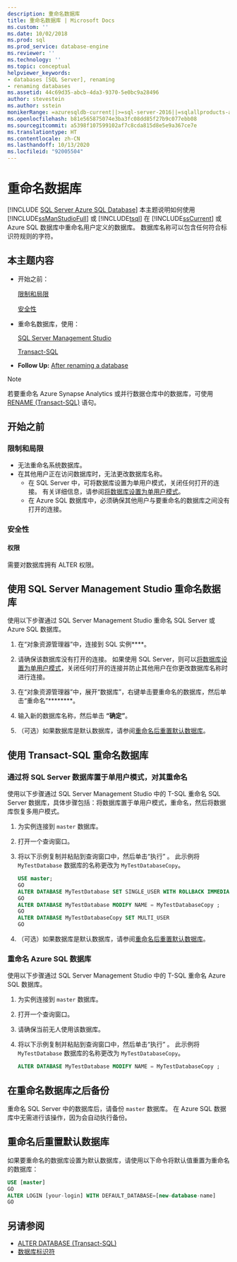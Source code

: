 ```yaml
---
description: 重命名数据库
title: 重命名数据库 | Microsoft Docs
ms.custom: ''
ms.date: 10/02/2018
ms.prod: sql
ms.prod_service: database-engine
ms.reviewer: ''
ms.technology: ''
ms.topic: conceptual
helpviewer_keywords:
- databases [SQL Server], renaming
- renaming databases
ms.assetid: 44c69d35-abcb-4da3-9370-5e0bc9a28496
author: stevestein
ms.author: sstein
monikerRange: =azuresqldb-current||>=sql-server-2016||=sqlallproducts-allversions||>=sql-server-linux-2017||=azuresqldb-mi-current
ms.openlocfilehash: b81e565875074e3ba3fc08dd85f27b9c077ebb08
ms.sourcegitcommit: a5398f107599102af7c8cda815d8e5e9a367ce7e
ms.translationtype: HT
ms.contentlocale: zh-CN
ms.lasthandoff: 10/13/2020
ms.locfileid: "92005504"
---
```

# <a name="rename-a-database"></a>重命名数据库

[!INCLUDE [SQL Server Azure SQL Database](../../includes/applies-to-version/sql-asdb.md)]
  本主题说明如何使用 [!INCLUDE[ssManStudioFull](../../includes/ssmanstudiofull-md.md)] 或 [!INCLUDE[tsql](../../includes/tsql-md.md)] 在 [!INCLUDE[ssCurrent](../../includes/sscurrent-md.md)] 或 Azure SQL 数据库中重命名用户定义的数据库。 数据库名称可以包含任何符合标识符规则的字符。  
  
## <a name="in-this-topic"></a>本主题内容
  
- 开始之前：  
  
     [限制和局限](#limitations-and-restrictions)  
  
     [安全性](#security)  
  
- 重命名数据库，使用：  
  
     [SQL Server Management Studio](#rename-a-database-using-sql-server-management-studio)  
  
     [Transact-SQL](#rename-a-database-using-transact-sql)  
  
- **Follow Up:**  [After renaming a database](#backup-after-renaming-a-database)  

> [!NOTE]
> 若要重命名 Azure Synapse Analytics 或并行数据仓库中的数据库，可使用 [RENAME (Transact-SQL)](../../t-sql/statements/rename-transact-sql.md) 语句。
  
## <a name="before-you-begin"></a>开始之前
  
### <a name="limitations-and-restrictions"></a>限制和局限  
  
- 无法重命名系统数据库。
- 在其他用户正在访问数据库时，无法更改数据库名称。 
  - 在 SQL Server 中，可将数据库设置为单用户模式，关闭任何打开的连接。 有关详细信息，请参阅[将数据库设置为单用户模式](../../relational-databases/databases/set-a-database-to-single-user-mode.md)。
  - 在 Azure SQL 数据库中，必须确保其他用户与要重命名的数据库之间没有打开的连接。
  
### <a name="security"></a>安全性  
  
#### <a name="permissions"></a>权限

需要对数据库拥有 ALTER 权限。  
  
## <a name="rename-a-database-using-sql-server-management-studio"></a>使用 SQL Server Management Studio 重命名数据库

使用以下步骤通过 SQL Server Management Studio 重命名 SQL Server 或 Azure SQL 数据库。

  
1. 在“对象资源管理器”中，连接到 SQL 实例****。  
  
2. 请确保该数据库没有打开的连接。 如果使用 SQL Server，则可以[将数据库设置为单用户模式](../../relational-databases/databases/set-a-database-to-single-user-mode.md)，关闭任何打开的连接并防止其他用户在你更改数据库名称时进行连接。  
  
3. 在“对象资源管理器”中，展开“数据库”，右键单击要重命名的数据库，然后单击“重命名”********。  
  
4. 输入新的数据库名称，然后单击 **“确定”**。  
  
5. （可选）如果数据库是默认数据库，请参阅[重命名后重置默认数据库](#reset-your-default-database-after-rename)。

## <a name="rename-a-database-using-transact-sql"></a>使用 Transact-SQL 重命名数据库  
  
### <a name="to-rename-a-sql-server-database-by-placing-it-in-single-user-mode"></a>通过将 SQL Server 数据库置于单用户模式，对其重命名

使用以下步骤通过 SQL Server Management Studio 中的 T-SQL 重命名 SQL Server 数据库，具体步骤包括：将数据库置于单用户模式，重命名，然后将数据库恢复多用户模式。
  
1. 为实例连接到 `master` 数据库。  
2. 打开一个查询窗口。  
3. 将以下示例复制并粘贴到查询窗口中，然后单击“执行” 。 此示例将 `MyTestDatabase` 数据库的名称更改为 `MyTestDatabaseCopy`。
  
   ```sql
   USE master;  
   GO  
   ALTER DATABASE MyTestDatabase SET SINGLE_USER WITH ROLLBACK IMMEDIATE
   GO
   ALTER DATABASE MyTestDatabase MODIFY NAME = MyTestDatabaseCopy ;
   GO  
   ALTER DATABASE MyTestDatabaseCopy SET MULTI_USER
   GO
   ```  

4. （可选）如果数据库是默认数据库，请参阅[重命名后重置默认数据库](#reset-your-default-database-after-rename)。

### <a name="to-rename-an-azure-sql-database-database"></a>重命名 Azure SQL 数据库

使用以下步骤通过 SQL Server Management Studio 中的 T-SQL 重命名 Azure SQL 数据库。
  
1. 为实例连接到 `master` 数据库。  
2. 打开一个查询窗口。
3. 请确保当前无人使用该数据库。
4. 将以下示例复制并粘贴到查询窗口中，然后单击“执行” 。 此示例将 `MyTestDatabase` 数据库的名称更改为 `MyTestDatabaseCopy`。
  
   ```sql
   ALTER DATABASE MyTestDatabase MODIFY NAME = MyTestDatabaseCopy ;
   ```  

## <a name="backup-after-renaming-a-database"></a>在重命名数据库之后备份  

重命名 SQL Server 中的数据库后，请备份 `master` 数据库。 在 Azure SQL 数据库中无需进行该操作，因为会自动执行备份。  
  
## <a name="reset-your-default-database-after-rename"></a>重命名后重置默认数据库

如果要重命名的数据库设置为默认数据库，请使用以下命令将默认值重置为重命名的数据库：


```sql
USE [master]
GO
ALTER LOGIN [your-login] WITH DEFAULT_DATABASE=[new-database-name]
GO
```


## <a name="see-also"></a>另请参阅

- [ALTER DATABASE (Transact-SQL)](../../t-sql/statements/alter-database-transact-sql.md)
- [数据库标识符](../../relational-databases/databases/database-identifiers.md)  
